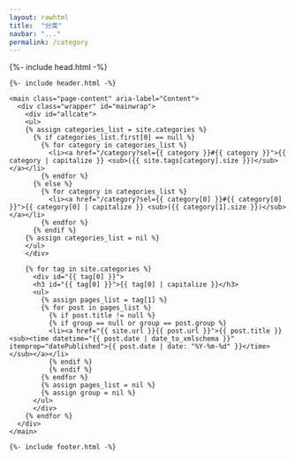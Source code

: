 ```yaml
---
layout: rawhtml
title:  "分类"
navbar: "..."
permalink: /category
---
```


<html lang="zh-cn">

  {%- include head.html -%}

  <body>

    {%- include header.html -%}

    <main class="page-content" aria-label="Content">
      <div class="wrapper" id="mainwrap">
        <div id="allcate">
        <ul>
        {% assign categories_list = site.categories %}
          {% if categories_list.first[0] == null %}
            {% for category in categories_list %}
              <li><a href="/category?sel={{ category }}#{{ category }}">{{ category | capitalize }} <sub>({{ site.tags[category].size }})</sub></a></li>
            {% endfor %}
          {% else %}
            {% for category in categories_list %}
              <li><a href="/category?sel={{ category[0] }}#{{ category[0] }}">{{ category[0] | capitalize }} <sub>({{ category[1].size }})</sub></a></li>
            {% endfor %}
          {% endif %}
        {% assign categories_list = nil %}
        </ul>
        </div>

        {% for tag in site.categories %}
          <div id="{{ tag[0] }}">
          <h3 id="{{ tag[0] }}">{{ tag[0] | capitalize }}</h3>
          <ul>
            {% assign pages_list = tag[1] %}
            {% for post in pages_list %}
              {% if post.title != null %}
              {% if group == null or group == post.group %}
              <li><a href="{{ site.url }}{{ post.url }}">{{ post.title }} <sub><time datetime="{{ post.date | date_to_xmlschema }}" itemprop="datePublished">{{ post.date | date: "%Y-%m-%d" }}</time></sub></a></li>
              {% endif %}
              {% endif %}
            {% endfor %}
            {% assign pages_list = nil %}
            {% assign group = nil %}
          </ul>
          </div>
        {% endfor %}
      </div>
    </main>

    {%- include footer.html -%}

  </body>
    <script type="text/javascript" language="Javascript">
    function getParameterByName(name, url) {
        if (!url) url = window.location.href;
        name = name.replace(/[\[\]]/g, '\\$&');
        var regex = new RegExp('[?&]' + name + '(=([^&#]*)|&|#|$)'),
            results = regex.exec(url);
        if (!results) return null;
        if (!results[2]) return '';
        return decodeURIComponent(results[2].replace(/\+/g, ' '));
    }
    if (getParameterByName('sel')!=null){
        var input = document.getElementById("mainwrap").getElementsByTagName("div");
        var inputList = Array.prototype.slice.call(input)
        inputList.forEach(function (value) {
            if (value.id=="allcate" || value.id!=getParameterByName('sel')){
                value.style.display="none";
            }
        });
    }
  </script>

</html>
